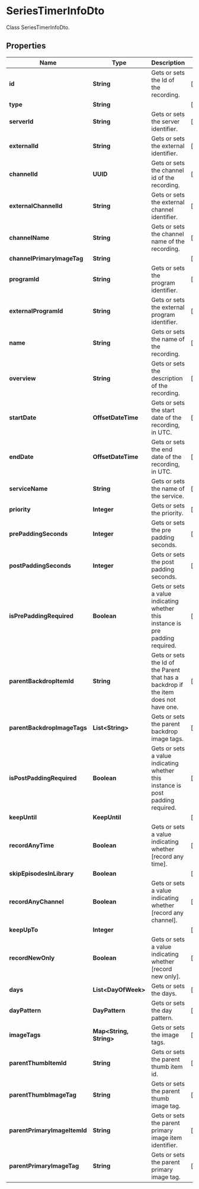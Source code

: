 

# SeriesTimerInfoDto

Class SeriesTimerInfoDto.

## Properties

| Name | Type | Description | Notes |
|------------ | ------------- | ------------- | -------------|
|**id** | **String** | Gets or sets the Id of the recording. |  [optional] |
|**type** | **String** |  |  [optional] |
|**serverId** | **String** | Gets or sets the server identifier. |  [optional] |
|**externalId** | **String** | Gets or sets the external identifier. |  [optional] |
|**channelId** | **UUID** | Gets or sets the channel id of the recording. |  [optional] |
|**externalChannelId** | **String** | Gets or sets the external channel identifier. |  [optional] |
|**channelName** | **String** | Gets or sets the channel name of the recording. |  [optional] |
|**channelPrimaryImageTag** | **String** |  |  [optional] |
|**programId** | **String** | Gets or sets the program identifier. |  [optional] |
|**externalProgramId** | **String** | Gets or sets the external program identifier. |  [optional] |
|**name** | **String** | Gets or sets the name of the recording. |  [optional] |
|**overview** | **String** | Gets or sets the description of the recording. |  [optional] |
|**startDate** | **OffsetDateTime** | Gets or sets the start date of the recording, in UTC. |  [optional] |
|**endDate** | **OffsetDateTime** | Gets or sets the end date of the recording, in UTC. |  [optional] |
|**serviceName** | **String** | Gets or sets the name of the service. |  [optional] |
|**priority** | **Integer** | Gets or sets the priority. |  [optional] |
|**prePaddingSeconds** | **Integer** | Gets or sets the pre padding seconds. |  [optional] |
|**postPaddingSeconds** | **Integer** | Gets or sets the post padding seconds. |  [optional] |
|**isPrePaddingRequired** | **Boolean** | Gets or sets a value indicating whether this instance is pre padding required. |  [optional] |
|**parentBackdropItemId** | **String** | Gets or sets the Id of the Parent that has a backdrop if the item does not have one. |  [optional] |
|**parentBackdropImageTags** | **List&lt;String&gt;** | Gets or sets the parent backdrop image tags. |  [optional] |
|**isPostPaddingRequired** | **Boolean** | Gets or sets a value indicating whether this instance is post padding required. |  [optional] |
|**keepUntil** | **KeepUntil** |  |  [optional] |
|**recordAnyTime** | **Boolean** | Gets or sets a value indicating whether [record any time]. |  [optional] |
|**skipEpisodesInLibrary** | **Boolean** |  |  [optional] |
|**recordAnyChannel** | **Boolean** | Gets or sets a value indicating whether [record any channel]. |  [optional] |
|**keepUpTo** | **Integer** |  |  [optional] |
|**recordNewOnly** | **Boolean** | Gets or sets a value indicating whether [record new only]. |  [optional] |
|**days** | **List&lt;DayOfWeek&gt;** | Gets or sets the days. |  [optional] |
|**dayPattern** | **DayPattern** | Gets or sets the day pattern. |  [optional] |
|**imageTags** | **Map&lt;String, String&gt;** | Gets or sets the image tags. |  [optional] |
|**parentThumbItemId** | **String** | Gets or sets the parent thumb item id. |  [optional] |
|**parentThumbImageTag** | **String** | Gets or sets the parent thumb image tag. |  [optional] |
|**parentPrimaryImageItemId** | **String** | Gets or sets the parent primary image item identifier. |  [optional] |
|**parentPrimaryImageTag** | **String** | Gets or sets the parent primary image tag. |  [optional] |



